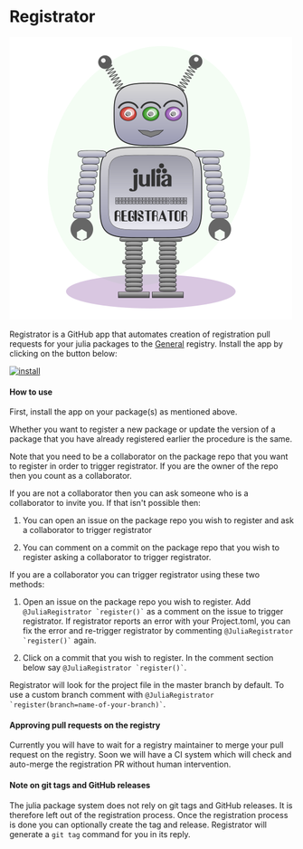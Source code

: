 # Registrator

!["amelia robot logo"](graphics/logo.png)

Registrator is a GitHub app that automates creation of registration pull requests for your julia packages to the [General](https://github.com/JuliaRegistries/General) registry. Install the app by clicking on the button below:

[![install](https://img.shields.io/badge/-install%20app-blue.svg)](https://github.com/apps/registratortest/installations/new)

#### How to use

First, install the app on your package(s) as mentioned above.

Whether you want to register a new package or update the version of a package that you have already registered earlier the procedure is the same.

Note that you need to be a collaborator on the package repo that you want to register in order to trigger registrator. If you are the owner of the repo then you count as a collaborator.

If you are not a collaborator then you can ask someone who is a collaborator to invite you. If that isn't possible then:

1) You can open an issue on the package repo you wish to register and ask a collaborator to trigger registrator

2) You can comment on a commit on the package repo that you wish to register asking a collaborator to trigger registrator.

If you are a collaborator you can trigger registrator using these two methods:

1) Open an issue on the package repo you wish to register. Add `` @JuliaRegistrator `register()` `` as a comment on the issue to trigger registrator. If registrator reports an error with your Project.toml, you can fix the error and re-trigger registrator by commenting `` @JuliaRegistrator `register()` `` again.

2) Click on a commit that you wish to register. In the comment section below say `` @JuliaRegistrator `register()` ``.

Registrator will look for the project file in the master branch by default. To use a custom branch comment with `` @JuliaRegistrator `register(branch=name-of-your-branch)` ``.

#### Approving pull requests on the registry

Currently you will have to wait for a registry maintainer to merge your pull request on the registry. Soon we will have a CI system which will check and auto-merge the registration PR without human intervention.

#### Note on git tags and GitHub releases

The julia package system does not rely on git tags and GitHub releases. It is therefore left out of the registration process. Once the registration process is done you can optionally create the tag and release. Registrator will generate a `git tag` command for you in its reply.
